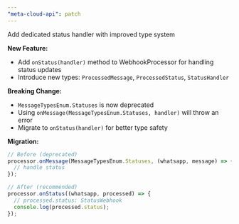 ```yaml
---
"meta-cloud-api": patch
---
```


Add dedicated status handler with improved type system

**New Feature:**
- Add `onStatus(handler)` method to WebhookProcessor for handling status updates
- Introduce new types: `ProcessedMessage`, `ProcessedStatus`, `StatusHandler`

**Breaking Change:**
- `MessageTypesEnum.Statuses` is now deprecated
- Using `onMessage(MessageTypesEnum.Statuses, handler)` will throw an error
- Migrate to `onStatus(handler)` for better type safety

**Migration:**
```typescript
// Before (deprecated)
processor.onMessage(MessageTypesEnum.Statuses, (whatsapp, message) => {
  // handle status
});

// After (recommended)
processor.onStatus((whatsapp, processed) => {
  // processed.status: StatusWebhook
  console.log(processed.status);
});
```
